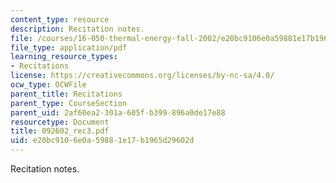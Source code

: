 ```yaml
---
content_type: resource
description: Recitation notes.
file: /courses/16-050-thermal-energy-fall-2002/e20bc9106e0a59881e17b1965d29602d_092602_rec3.pdf
file_type: application/pdf
learning_resource_types:
- Recitations
license: https://creativecommons.org/licenses/by-nc-sa/4.0/
ocw_type: OCWFile
parent_title: Recitations
parent_type: CourseSection
parent_uid: 2af60ea2-301a-605f-b399-896a0de17e88
resourcetype: Document
title: 092602_rec3.pdf
uid: e20bc910-6e0a-5988-1e17-b1965d29602d
---
```

Recitation notes.